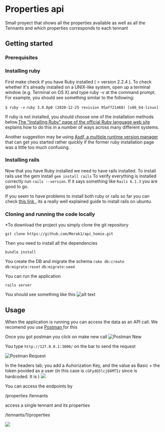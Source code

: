# Properties api

Small proyect that shows all the properties available as well as all the Tennants and which properties corresponds to each tennant 

## Getting started 

### Prerequisites 

<!-- #### 1 .- Git
The first thing you may need is Git. [Here](https://git-scm.com/book/en/v2/Getting-Started-Installing-Git/ "Installing git")  is a link to download in any operating system. -->



### Installing ruby 

First make check if you have Ruby installed ( > version 2.2.4 ). To check whether it's already installed on a UNIX-like system, open up a terminal window (e.g. Terminal on OS X) and type ruby -v at the command prompt. For example, you should see something similar to the following:

`$ ruby -v`
`ruby 3.0.0p0 (2020-12-25 revision 95aff21468) [x86_64-linux]`

If ruby is not installed,  you should choose one of the installation methods below.[The "Installing Ruby" page of the official Ruby language web site ](https://www.ruby-lang.org/en/documentation/installation/ "Ruby's installation page")  explains how to do this in a number of ways across many different systems.



Another suggestion may be using [Asdf, a multiple runtime version manager ](https://asdf-vm.com/#/core-manage-asdf "Asdf installation page") that can get you started rather quickly if the former ruby installation page was a little too much confusing.

### Installing rails

Now that you have Ruby installed we need to have rails installed.
To install rails use the gem install `gem install rails`
To verify everything is installed correctly run `rails --version`.
If it says something like `Rails 6.1.3` you are good to go.

If you seem to have problems to install both ruby or rails so far you can check [this link ](https://railskey.wordpress.com/2013/11/20/setup-ruby-on-rails-on-ubuntu/ "really good ubuntu guide"), its a really well explained guide to install rails on ubuntu.


### Cloning and running the code locally

*To download the project you simply clone the git repository 

 `git clone https://github.com/Merak1/api_homie.git`

Then you need to install all the dependencies 

 `bundle install`

You create the DB and migrate the schema 
 `rake db:create`
 `db:migrate:reset`
 `db:migrate:seed `

You can run the application 

`rails server`

You should see something like this 
![alt text](https://i.imgur.com/lkskvCB.png)
## Usage

When the application is running you can access the data as an API call. 
We recomend you use [Postman ](https://www.postman.com/downloads/ "Postman download page") for this

Once you got postman you click on make new call
![Postman New ](https://i.imgur.com/E9mFGGm.png)

You type `http://127.0.0.1:3000/` on the bar to send the request 

![Postman Request](https://i.imgur.com/sjB5xdS.png)

In the headers tab, you add a Auhorization Key, and the value as Basic + the token povided as a user (in this case is `cGFydG5lcjE6MTIz` since is hardcoded. It is )
![](https://i.imgur.com/dCQvoZw.png)

You can access the endpoints by 

/properties 
/tennants

access a single tennant and its properties 

/tennants/1/properties

![](https://i.imgur.com/WFJRk8l.png )
